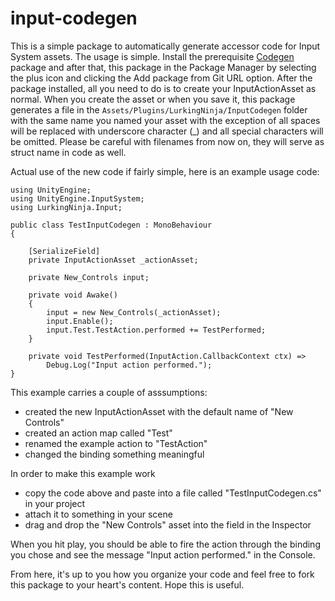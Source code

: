 # input-codegen

This is a simple package to automatically generate accessor code for Input System assets.
The usage is simple. Install the prerequisite [Codegen](https://github.com/LurkingNinja/com.lurking-ninja.codegen) package and after that, this package in the Package Manager by selecting the plus icon and clicking the Add package from Git URL option.
After the package installed, all you need to do is to create your InputActionAsset as normal.
When you create the asset or when you save it, this package generates a file in the ```Assets/Plugins/LurkingNinja/InputCodegen``` folder with the same name you named your asset with the exception of all spaces will be replaced with underscore character (_) and all special characters will be omitted. Please be careful with filenames from now on, they will serve as struct name in code as well.

Actual use of the new code if fairly simple, here is an example usage code:

```CSharp
using UnityEngine;
using UnityEngine.InputSystem;
using LurkingNinja.Input;

public class TestInputCodegen : MonoBehaviour
{

    [SerializeField]
    private InputActionAsset _actionAsset;
    
    private New_Controls input;
    
    private void Awake()
    {
        input = new New_Controls(_actionAsset);
        input.Enable();
        input.Test.TestAction.performed += TestPerformed;
    }

    private void TestPerformed(InputAction.CallbackContext ctx) =>
        Debug.Log("Input action performed.");
}
```

This example carries a couple of asssumptions:
- created the new InputActionAsset with the default name of "New Controls"
- created an action map called "Test"
- renamed the example action to "TestAction"
- changed the binding something meaningful

In order to make this example work
- copy the code above and paste into a file called "TestInputCodegen.cs" in your project
- attach it to something in your scene
- drag and drop the "New Controls" asset into the field in the Inspector

When you hit play, you should be able to fire the action through the binding you chose and see the message "Input action performed." in the Console. 

From here, it's up to you how you organize your code and feel free to fork this package to your heart's content.
Hope this is useful.

